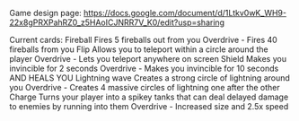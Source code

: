 Game design page:
  https://docs.google.com/document/d/1Ltkv0wK_WH9-22x8gPRXPahRZ0_z5HAoICJNRR7V_K0/edit?usp=sharing


Current cards:
  Fireball 
    Fires 5 fireballs out from you
    Overdrive - Fires 40 fireballs from you
  Flip
    Allows you to teleport within a circle around the player
    Overdrive - Lets you teleport anywhere on screen
   Shield
     Makes you invincible for 2 seconds
     Overdrive - Makes you invincible for 10 seconds AND HEALS YOU
  Lightning wave
     Creates a strong circle of lightning around you
     Overdrive - Creates 4 massive circles of lightning one after the other
  Charge
     Turns your player into a spikey tanks that can deal delayed damage to enemies by running into them
     Overdrive - Increased size and 2.5x speed
